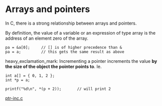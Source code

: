 # Arrays and pointers

In C, there is a strong relationship between arrays and pointers.

By definition, the value of a variable or an expression of type array is the
address of an element zero of the array.

```
pa = &a[0];     // [] is of higher precedence than &
pa = a;         // this gets the same result as above
```

heavy\_exclamation\_mark: Incrementing a pointer increments the value **by the
size of the object the pointer points to**.  Ie.

```
int a[] = { 0, 1, 2 };
int *p = a;

printf("%d\n", *(p + 2));       // will print 2
```

[ptr-inc.c](/src/ptr-inc.c)
